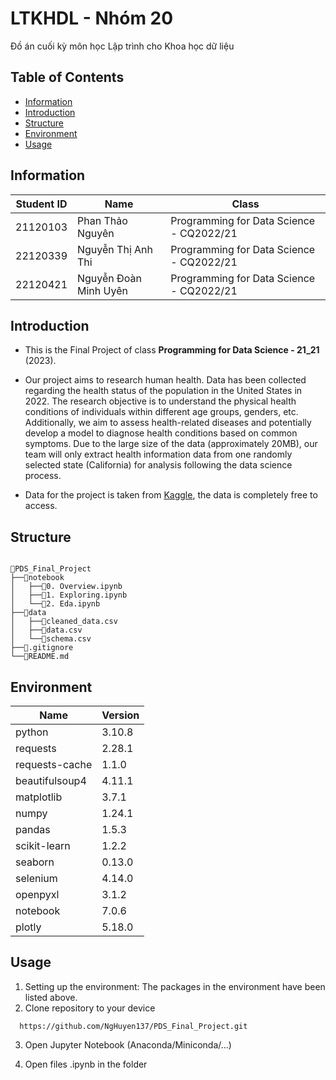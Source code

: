 # LTKHDL - Nhóm 20
Đồ án cuối kỳ môn học Lập trình cho Khoa học dữ liệu

## Table of Contents

 - [Information](#information)
 - [Introduction](#introduction)
 - [Structure](#structure)
 - [Environment](#environment)
 - [Usage](#usage)

## Information

| Student ID | Name                   | Class                                    | 
|------------|------------------------|------------------------------------------|
| 21120103   | Phan Thảo Nguyên       | Programming for Data Science - CQ2022/21 |
| 22120339   | Nguyễn Thị Anh Thi     | Programming for Data Science - CQ2022/21 |
| 22120421   | Nguyễn Đoàn Minh Uyên  | Programming for Data Science - CQ2022/21 |


## Introduction

- This is the Final Project of class **Programming for Data Science - 21_21** (2023).

- Our project aims to research human health. Data has been collected regarding the health status of the population in the United States in 2022. The research objective is to understand the physical health conditions of individuals within different age groups, genders, etc. Additionally, we aim to assess health-related diseases and potentially develop a model to diagnose health conditions based on common symptoms. Due to the large size of the data (approximately 20MB), our team will only extract health information data from one randomly selected state (California) for analysis following the data science process. 

- Data for the project is taken from [Kaggle](https://www.kaggle.com/datasets/kamilpytlak/personal-key-indicators-of-heart-disease/data?select=2022), the data is completely free to access.

## Structure

```

📂PDS_Final_Project
├──📂notebook
│   ├──📜0. Overview.ipynb
│   ├──📜1. Exploring.ipynb
│   └──📜2. Eda.ipynb
├──📂data
│   ├──📜cleaned_data.csv
│   ├──📜data.csv
│   └──📜schema.csv
├──📜.gitignore
└──📜README.md
```

## Environment
| Name            |     Version   |
|-----------------|---------------|
| python          |     3.10.8    |
| requests        |     2.28.1    |
| requests-cache  |     1.1.0     |
| beautifulsoup4  |     4.11.1    |
| matplotlib      |     3.7.1     |
| numpy           |     1.24.1    |
| pandas          |     1.5.3     |
| scikit-learn    |     1.2.2     |
| seaborn         |     0.13.0    |
| selenium        |     4.14.0    |
| openpyxl        |     3.1.2     |
| notebook        |     7.0.6     |
| plotly          |     5.18.0    |

## Usage
1. Setting up the environment: The packages in the environment have been listed above.
2. Clone repository to your device

```
  https://github.com/NgHuyen137/PDS_Final_Project.git
```
3. Open Jupyter Notebook (Anaconda/Miniconda/...)

4. Open files .ipynb in the folder 
